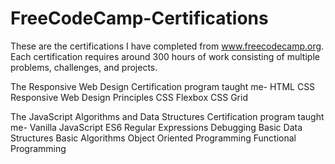 # FreeCodeCamp-Certifications
These are the certifications I have completed from www.freecodecamp.org. Each certification requires around 300 hours of work consisting of multiple problems, challenges, and projects.

The Responsive Web Design Certification program taught me-
  HTML
  CSS
  Responsive Web Design Principles
  CSS Flexbox
  CSS Grid

The JavaScript Algorithms and Data Structures Certification program taught me-
  Vanilla JavaScript
  ES6
  Regular Expressions
  Debugging
  Basic Data Structures
  Basic Algorithms
  Object Oriented Programming
  Functional Programming
